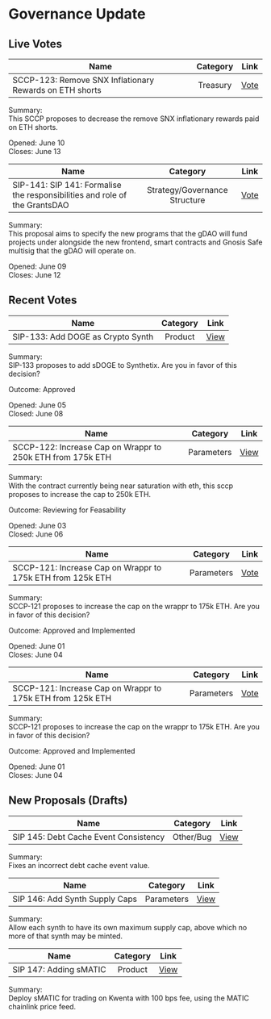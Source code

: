 # Governance Update

## Live Votes

| Name          | Category      | Link   |
| ------------- |:-------------:| :-----:|
| SCCP-123: Remove SNX Inflationary Rewards on ETH shorts | Treasury | [Vote](https://app.boardroom.info/snxgov.eth/proposal/QmaMUJma1cMr5KwP5fjt1BvRf3CyBhzduw2jpGdfV4p4Tz) |

Summary:  
This SCCP proposes to decrease the remove SNX inflationary rewards paid on ETH shorts.

Opened: June 10\
Closes: June 13


| Name          | Category      | Link   |
| ------------- |:-------------:| :-----:|
| SIP-141: SIP 141: Formalise the responsibilities and role of the GrantsDAO | Strategy/Governance Structure | [Vote](https://app.boardroom.info/snxgov.eth/proposal/QmVV735xudtbhx3sVc7Ph73ppBP5e8K4KVovq35J9iMpyT) |

Summary:  
This proposal aims to specify the new programs that the gDAO will fund projects under alongside the new frontend, smart contracts and Gnosis Safe multisig that the gDAO will operate on.

Opened: June 09\
Closes: June 12

## Recent Votes


| Name          | Category      | Link   |
| ------------- |:-------------:| :-----:|
| SIP-133: Add DOGE as Crypto Synth | Product | [View](https://app.boardroom.info/snxgov.eth/proposal/QmQk6Xjt9gkRdPzwc2QPH3mh4zGSqAvgHmns7WRirTE1a2) |

Summary:  
SIP-133 proposes to add sDOGE to Synthetix. Are you in favor of this decision?

Outcome: Approved

Opened: June 05\
Closed: June 08

| Name          | Category      | Link   |
| ------------- |:-------------:| :-----:|
| SCCP-122: Increase Cap on Wrappr to 250k ETH from 175k ETH | Parameters | [View](https://app.boardroom.info/snxgov.eth/proposal/QmePaMrEBpZzRLmyDS5nwh4XfqQFaf4kw4U927EL8mJ6oM) |

Summary:  
With the contract currently being near saturation with eth, this sccp proposes to increase the cap to 250k ETH.

Outcome: Reviewing for Feasability

Opened: June 03\
Closed: June 06


 Name          | Category      | Link   |
| ------------- |:-------------:| :-----:|
| SCCP-121: Increase Cap on Wrappr to 175k ETH from 125k ETH | Parameters | [Vote](https://app.boardroom.info/snxgov.eth/proposal/QmYQrERZUmuQpGuRZwpBZfvSztY7W9cg7iRXFnrh3Cqb4N) |

Summary:  
SCCP-121 proposes to increase the cap on the wrappr to 175k ETH. Are you in favor of this decision?

Outcome: Approved and Implemented

Opened: June 01\
Closes: June 04

| Name          | Category      | Link   |
| ------------- |:-------------:| :-----:|
| SCCP-121: Increase Cap on Wrappr to 175k ETH from 125k ETH | Parameters | [Vote](https://app.boardroom.info/snxgov.eth/proposal/QmRtG4kqaBBsnVKxtDo2R9FgV4as6BtcYHDBthUP3Y3rEf) |

Summary:  
SCCP-121 proposes to increase the cap on the wrappr to 175k ETH. Are you in favor of this decision?

Outcome: Approved and Implemented

Opened: June 01\
Closes: June 04

## New Proposals (Drafts)

| Name          | Category      | Link   |
| ------------- |:-------------:| :-----:|
| SIP 145: Debt Cache Event Consistency  | Other/Bug | [View](https://sips.synthetix.io/sips/sip-145) |

Summary:  
Fixes an incorrect debt cache event value.


| Name          | Category      | Link   |
| ------------- |:-------------:| :-----:|
| SIP 146: Add Synth Supply Caps  | Parameters | [View](https://sips.synthetix.io/sips/sip-146) |

Summary:  
Allow each synth to have its own maximum supply cap, above which no more of that synth may be minted.


| Name          | Category      | Link   |
| ------------- |:-------------:| :-----:|
| SIP 147: Adding sMATIC  | Product | [View](https://sips.synthetix.io/sips/sip-147) |

Summary:  
Deploy sMATIC for trading on Kwenta with 100 bps fee, using the MATIC chainlink price feed.
